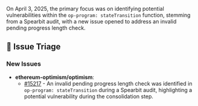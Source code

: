 On April 3, 2025, the primary focus was on identifying potential vulnerabilities within the `op-program: stateTransition` function, stemming from a Spearbit audit, with a new issue opened to address an invalid pending progress length check.

## 🐞 Issue Triage
### New Issues
*   **ethereum-optimism/optimism**:
    *   [#15217](https://github.com/ethereum-optimism/optimism/issues/15217) - An invalid pending progress length check was identified in `op-program: stateTransition` during a Spearbit audit, highlighting a potential vulnerability during the consolidation step.
